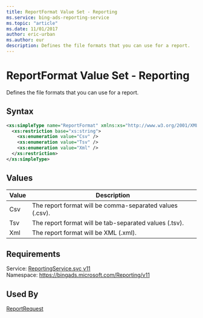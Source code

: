 ```yaml
---
title: ReportFormat Value Set - Reporting
ms.service: bing-ads-reporting-service
ms.topic: "article"
ms.date: 11/01/2017
author: eric-urban
ms.author: eur
description: Defines the file formats that you can use for a report.
---
```

# ReportFormat Value Set - Reporting
Defines the file formats that you can use for a report.

## Syntax
```xml
<xs:simpleType name="ReportFormat" xmlns:xs="http://www.w3.org/2001/XMLSchema">
  <xs:restriction base="xs:string">
    <xs:enumeration value="Csv" />
    <xs:enumeration value="Tsv" />
    <xs:enumeration value="Xml" />
  </xs:restriction>
</xs:simpleType>
```

## <a name="values"></a>Values

|Value|Description|
|-----------|---------------|
|<a name="csv"></a>Csv|The report format will be comma-separated values (.csv).|
|<a name="tsv"></a>Tsv|The report format will be tab-separated values (.tsv).|
|<a name="xml"></a>Xml|The report format will be XML (.xml).|

## Requirements
Service: [ReportingService.svc v11](https://reporting.api.bingads.microsoft.com/Api/Advertiser/Reporting/v11/ReportingService.svc)  
Namespace: https://bingads.microsoft.com/Reporting/v11  

## Used By
[ReportRequest](reportrequest.md)  
